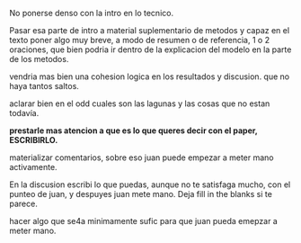 No ponerse denso con la intro en lo tecnico. 

Pasar esa parte de intro a material suplementario de metodos y capaz en el texto poner algo muy breve, a modo de resumen o de referencia, 1 o 2 oraciones, que bien podria ir dentro de la explicacion del modelo en la parte de los metodos. 


vendria mas bien una cohesion logica en los resultados y discusion. que no haya tantos saltos. 



aclarar bien en el odd cuales son las lagunas y las cosas que no estan todavía. 


**prestarle mas atencion a que es lo que queres decir con el paper, ESCRIBIRLO.**

materializar comentarios, sobre eso juan puede empezar a meter mano activamente. 

En la discusion escribi lo que puedas, aunque no te satisfaga mucho, con el punteo de juan, y despuyes juan mete mano. 
Deja fill in the blanks si te parece. 


hacer algo que se4a minimamente sufic para que juan pueda emepzar a meter mano. 



